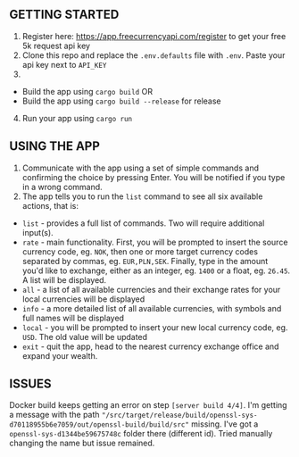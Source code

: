 ## GETTING STARTED
1. Register here: https://app.freecurrencyapi.com/register to get your free 5k request api key
2. Clone this repo and replace the `.env.defaults` file with `.env`. Paste your api key next to `API_KEY`
3. 
- Build the app using `cargo build` OR
- Build the app using `cargo build --release` for release
4. Run your app using `cargo run`

## USING THE APP
1. Communicate with the app using a set of simple commands and confirming the choice by pressing Enter. You will be notified if you type in a wrong command.
2. The app tells you to run the `list` command to see all six available actions, that is:
  - `list` - provides a full list of commands. Two will require additional input(s).
  - `rate` - main functionality. First, you will be prompted to insert the source currency code, eg. `NOK`, then one or more target currency codes separated by commas, eg. `EUR,PLN,SEK`. Finally, type in the amount you'd like to exchange, either as an integer, eg. `1400` or a float, eg. `26.45`. A list will be displayed.
  - `all` - a list of all available currencies and their exchange rates for your local currencies will be displayed
  - `info` - a more detailed list of all available currencies, with symbols and full names will be displayed
  - `local` - you will be prompted to insert your new local currency code, eg. `USD`. The old value will be updated
  - `exit` - quit the app, head to the nearest currency exchange office and expand your wealth.

  ## ISSUES
  Docker build keeps getting an error on step `[server build 4/4]`. I'm getting a message with the path
  `"/src/target/release/build/openssl-sys-d70118955b6e7059/out/openssl-build/build/src"` missing. I've got a `openssl-sys-d1344be59675748c` folder there (different id). Tried manually changing the name but issue remained.